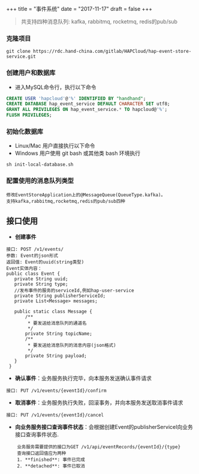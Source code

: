 +++
title = "事件系统"
date = "2017-11-17"
draft = false
+++

> 共支持四种消息队列: kafka, rabbitmq, rocketmq, redis的pub/sub

### 克隆项目
```
git clone https://rdc.hand-china.com/gitlab/HAPCloud/hap-event-store-service.git
```

### 创建用户和数据库

* 进入MySQL命令行，执行以下命令

```sql
CREATE USER 'hapcloud'@'%' IDENTIFIED BY "handhand";
CREATE DATABASE hap_event_service DEFAULT CHARACTER SET utf8;
GRANT ALL PRIVILEGES ON hap_event_service.* TO hapcloud@'%';
FLUSH PRIVILEGES;
```

### 初始化数据库

* Linux/Mac 用户直接执行以下命令
* Windows 用户使用 git bash 或其他类 bash 环境执行

```
sh init-local-database.sh
```

### 配置使用的消息队列类型

```
修改EventStoreApplication上的@MessageQueue(QueueType.kafka)。
支持kafka,rabbitmq,rocketmq,redis的pub/sub四种
```

## 接口使用
- **创建事件**

```
接口: POST /v1/events/
参数: Event的json形式
返回值: Event的uuid(string类型)
Event实体内容：
public class Event {
   private String uuid;
   private String type;
   //发布事件的服务的serviceId,例如hap-user-service
   private String publisherServiceId;
   private List<Message> messages;
   
   public static class Message {
       /**
        * 要发送给消息队列的通道名
        */
       private String topicName;
       /**
        * 要发送给消息队列的消息内容(json格式)
        */
       private String payload;
   }
 }
```

- **确认事件**：业务服务执行完毕，向本服务发送确认事件请求
```
接口: PUT /v1/events/{eventId}/confirm
```

- **取消事件**：业务服务执行失败，回滚事务，并向本服务发送取消事件请求
```
接口: PUT /v1/events/{eventId}/cancel
```

- **向业务服务接口查询事件状态**：会根据创建Event的publisherServiceI向业务接口查询事件状态.

```
    业务服务需要提供的接口为GET /v1/api/eventRecords/{eventId}/{type}
    查询接口返回值应为两种
    1. **finished**: 事件已完成
    2. **detached**: 事件已取消
```